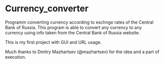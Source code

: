 # Currency_converter
Programm converting currency according to exchnge rates of the Central Bank of Russia.
This program is able to convert any currency to any currency using info taken from the Central Bank of Russia website.

This is my first project with GUI and URL usage.

Much thanks to Dmitry Mazhartsev (@mazhartsev) for the idea and a part of execution.
